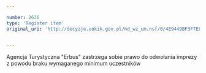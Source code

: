 ```yaml
---

number: 2636
type: 'Register item'
original_uri: 'http://decyzje.uokik.gov.pl/nd_wz_um.nsf/0/4E9449BF3F7EED38C125792E0040A70C?OpenDocument'


---
```


Agencja Turystyczna "Erbus" zastrzega sobie prawo do odwołania imprezy z powodu braku wymaganego minimum uczestników
